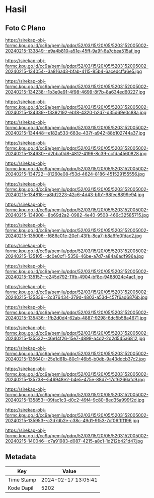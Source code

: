 # Hasil

## Foto C Plano

https://sirekap-obj-formc.kpu.go.id/cc9a/pemilu/pdpr/52/03/15/20/05/5203152005002-20240215-133849--e9a4b810-a51e-45ff-9a9f-6a7cbea515af.jpg

https://sirekap-obj-formc.kpu.go.id/cc9a/pemilu/pdpr/52/03/15/20/05/5203152005002-20240215-134054--3a816ad3-bfab-4115-85b4-6acedcffa6e5.jpg

https://sirekap-obj-formc.kpu.go.id/cc9a/pemilu/pdpr/52/03/15/20/05/5203152005002-20240215-134238--1b3e0e91-4f98-4699-8f7b-8a634ed60227.jpg

https://sirekap-obj-formc.kpu.go.id/cc9a/pemilu/pdpr/52/03/15/20/05/5203152005002-20240215-134339--f3392192-eb18-4320-b2d7-d35d69e0c88a.jpg

https://sirekap-obj-formc.kpu.go.id/cc9a/pemilu/pdpr/52/03/15/20/05/5203152005002-20240215-134448--e182a533-683e-437f-a942-88b102744a37.jpg

https://sirekap-obj-formc.kpu.go.id/cc9a/pemilu/pdpr/52/03/15/20/05/5203152005002-20240215-134630--d2bba0d8-4812-4196-8c39-ccfda4560828.jpg

https://sirekap-obj-formc.kpu.go.id/cc9a/pemilu/pdpr/52/03/15/20/05/5203152005002-20240215-134722--81260e08-f53d-4624-8186-451529155556.jpg

https://sirekap-obj-formc.kpu.go.id/cc9a/pemilu/pdpr/52/03/15/20/05/5203152005002-20240215-134818--a8fd2223-42c6-4d43-bfb1-98fec8899e94.jpg

https://sirekap-obj-formc.kpu.go.id/cc9a/pemilu/pdpr/52/03/15/20/05/5203152005002-20240215-134908--8b69d2a2-0982-4e40-9508-466c32585715.jpg

https://sirekap-obj-formc.kpu.go.id/cc9a/pemilu/pdpr/52/03/15/20/05/5203152005002-20240215-135006--f686c01e-20ef-43fb-8ca7-b8a6fe0fdac2.jpg

https://sirekap-obj-formc.kpu.go.id/cc9a/pemilu/pdpr/52/03/15/20/05/5203152005002-20240215-135105--dc0e0cf1-5356-46be-a7d7-a84a6adf996a.jpg

https://sirekap-obj-formc.kpu.go.id/cc9a/pemilu/pdpr/52/03/15/20/05/5203152005002-20240215-135157--c245d792-11fb-4904-bf8c-9488024c4ac1.jpg

https://sirekap-obj-formc.kpu.go.id/cc9a/pemilu/pdpr/52/03/15/20/05/5203152005002-20240215-135336--2c376434-379d-4803-a53d-457f6ad6876b.jpg

https://sirekap-obj-formc.kpu.go.id/cc9a/pemilu/pdpr/52/03/15/20/05/5203152005002-20240215-135436--1fb2d0d4-62ab-4887-9298-6dc5b58a4671.jpg

https://sirekap-obj-formc.kpu.go.id/cc9a/pemilu/pdpr/52/03/15/20/05/5203152005002-20240215-135532--46e14f26-15e7-4899-a4d2-2d2d545a6812.jpg

https://sirekap-obj-formc.kpu.go.id/cc9a/pemilu/pdpr/52/03/15/20/05/5203152005002-20240215-135640--25e1d61b-80c1-46b5-b0db-9a43ddcb37c2.jpg

https://sirekap-obj-formc.kpu.go.id/cc9a/pemilu/pdpr/52/03/15/20/05/5203152005002-20240215-135738--546948e2-b4e5-475e-88d7-17cf6266afc9.jpg

https://sirekap-obj-formc.kpu.go.id/cc9a/pemilu/pdpr/52/03/15/20/05/5203152005002-20240215-135853--09fac1c3-d0c2-49f4-9c80-8ed35a999f2d.jpg

https://sirekap-obj-formc.kpu.go.id/cc9a/pemilu/pdpr/52/03/15/20/05/5203152005002-20240215-135953--c2d7db2e-c38c-49d1-9f53-7cf06ffff196.jpg

https://sirekap-obj-formc.kpu.go.id/cc9a/pemilu/pdpr/52/03/15/20/05/5203152005002-20240215-140046--c7a91983-d087-4215-a8c1-1d212b421d47.jpg


## Metadata

| Key        | Value               |
| ---------- | ------------------- |
| Time Stamp | 2024-02-17 13:05:41 |
| Kode Dapil | 5202                |




